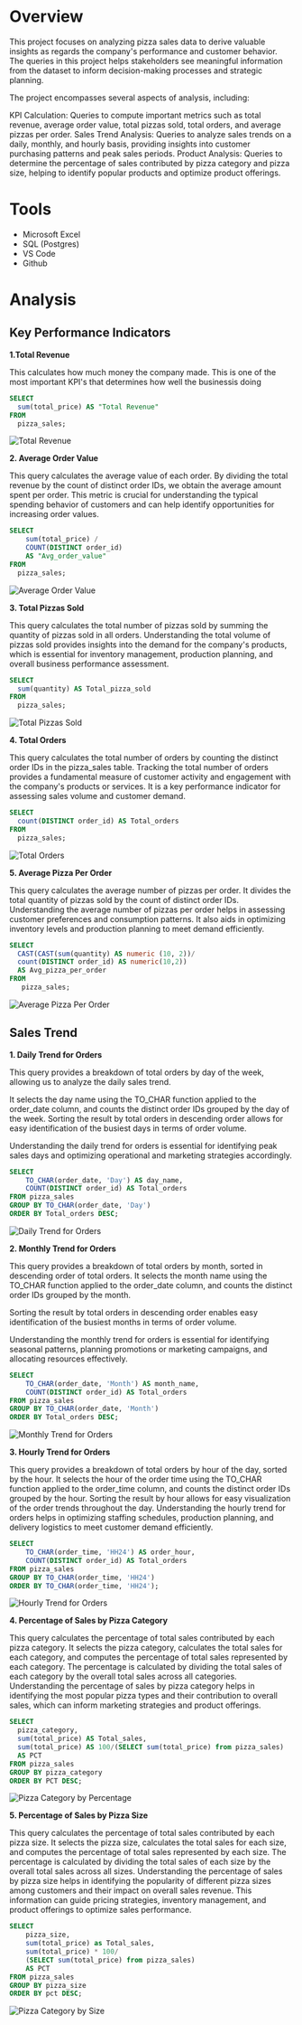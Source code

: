 # Overview

This project focuses on analyzing pizza sales data to derive valuable insights as regards the company's performance and customer behavior. The queries in this project helps stakeholders see meaningful information from the dataset to inform decision-making processes and strategic planning.

The project encompasses several aspects of analysis, including:

KPI Calculation: Queries to compute important metrics such as total revenue, average order value, total pizzas sold, total orders, and average pizzas per order.
Sales Trend Analysis: Queries to analyze sales trends on a daily, monthly, and hourly basis, providing insights into customer purchasing patterns and peak sales periods.
Product Analysis: Queries to determine the percentage of sales contributed by pizza category and pizza size, helping to identify popular products and optimize product offerings.

# Tools

- Microsoft Excel
- SQL (Postgres)
- VS Code
- Github

# Analysis

## Key Performance Indicators

**1.Total Revenue**

This calculates how much money the company made. This is one of the most important KPI's that determines how well the businessis doing

```sql
SELECT
  sum(total_price) AS "Total Revenue"
FROM
  pizza_sales;
```

![Total Revenue](assets/Total%20Revenue.png)

**2. Average Order Value**

This query calculates the average value of each order. By dividing the total revenue by the count of distinct order IDs, we obtain the average amount spent per order. This metric is crucial for understanding the typical spending behavior of customers and can help identify opportunities for increasing order values.

```sql
SELECT
    sum(total_price) /
    COUNT(DISTINCT order_id)
    AS "Avg_order_value"
FROM
  pizza_sales;
```

![Average Order Value](/assets/Average%20Order%20Value.png)

**3. Total Pizzas Sold**

This query calculates the total number of pizzas sold by summing the quantity of pizzas sold in all orders.
Understanding the total volume of pizzas sold provides insights into the demand for the company's products, which is essential for inventory management, production planning, and overall business performance assessment.

```sql
SELECT
  sum(quantity) AS Total_pizza_sold
FROM
  pizza_sales;
```

![Total Pizzas Sold](assets/Total%20Pizzas%20Sold.png)

**4. Total Orders**

This query calculates the total number of orders by counting the distinct order IDs in the pizza_sales table.
Tracking the total number of orders provides a fundamental measure of customer activity and engagement with the company's products or services. It is a key performance indicator for assessing sales volume and customer demand.

```sql
SELECT
  count(DISTINCT order_id) AS Total_orders
FROM
  pizza_sales;
```

![Total Orders](assets/Total%20Orders.png)

**5. Average Pizza Per Order**

This query calculates the average number of pizzas per order. It divides the total quantity of pizzas sold by the count of distinct order IDs. Understanding the average number of pizzas per order helps in assessing customer preferences and consumption patterns. It also aids in optimizing inventory levels and production planning to meet demand efficiently.

```sql
SELECT
  CAST(CAST(sum(quantity) AS numeric (10, 2))/
  count(DISTINCT order_id) AS numeric(10,2))
  AS Avg_pizza_per_order
FROM
   pizza_sales;
```

![Average Pizza Per Order](assets/Average%20Pizza%20Per%20Order.png)

## Sales Trend

**1. Daily Trend for Orders**

This query provides a breakdown of total orders by day of the week, allowing us to analyze the daily sales trend.

It selects the day name using the TO_CHAR function applied to the order_date column, and counts the distinct order IDs grouped by the day of the week.
Sorting the result by total orders in descending order allows for easy identification of the busiest days in terms of order volume.

Understanding the daily trend for orders is essential for identifying peak sales days and optimizing operational and marketing strategies accordingly.

```sql
SELECT
    TO_CHAR(order_date, 'Day') AS day_name,
    COUNT(DISTINCT order_id) AS Total_orders
FROM pizza_sales
GROUP BY TO_CHAR(order_date, 'Day')
ORDER BY Total_orders DESC;
```

![Daily Trend for Orders](assets/Daily%20Trend%20for%20Orders.png)

**2. Monthly Trend for Orders**

This query provides a breakdown of total orders by month, sorted in descending order of total orders.
It selects the month name using the TO_CHAR function applied to the order_date column, and counts the distinct order IDs grouped by the month.

Sorting the result by total orders in descending order enables easy identification of the busiest months in terms of order volume.

Understanding the monthly trend for orders is essential for identifying seasonal
patterns, planning promotions or marketing campaigns, and allocating resources effectively.

```sql
SELECT
    TO_CHAR(order_date, 'Month') AS month_name,
    COUNT(DISTINCT order_id) AS Total_orders
FROM pizza_sales
GROUP BY TO_CHAR(order_date, 'Month')
ORDER BY Total_orders DESC;
```

![Monthly Trend for Orders](assets/Monthly%20Trend%20for%20Orders.png)

**3. Hourly Trend for Orders**

This query provides a breakdown of total orders by hour of the day, sorted by the hour.
It selects the hour of the order time using the TO_CHAR function applied to the order_time column,
and counts the distinct order IDs grouped by the hour. Sorting the result by hour allows for easy
visualization of the order trends throughout the day. Understanding the hourly trend for orders
helps in optimizing staffing schedules, production planning, and delivery logistics to meet
customer demand efficiently.

```sql
SELECT
    TO_CHAR(order_time, 'HH24') AS order_hour,
    COUNT(DISTINCT order_id) AS Total_orders
FROM pizza_sales
GROUP BY TO_CHAR(order_time, 'HH24')
ORDER BY TO_CHAR(order_time, 'HH24');
```

![Hourly Trend for Orders](assets/Hourly%20Trend%20for%20Orders.png)

**4. Percentage of Sales by Pizza Category**

This query calculates the percentage of total sales contributed by each pizza category.
It selects the pizza category, calculates the total sales for each category, and computes
the percentage of total sales represented by each category. The percentage is calculated
by dividing the total sales of each category by the overall total sales across all categories.
Understanding the percentage of sales by pizza category helps in identifying the most
popular pizza types and their contribution to overall sales, which can inform marketing
strategies and product offerings.

```sql
SELECT
  pizza_category,
  sum(total_price) AS Total_sales,
  sum(total_price) AS 100/(SELECT sum(total_price) from pizza_sales)
  AS PCT
FROM pizza_sales
GROUP BY pizza_category
ORDER BY PCT DESC;
```

![Pizza Category by Percentage](assets/Pizza%20category%20percentage.png)

**5. Percentage of Sales by Pizza Size**

This query calculates the percentage of total sales contributed by each pizza size.
It selects the pizza size, calculates the total sales for each size, and computes
the percentage of total sales represented by each size. The percentage is calculated
by dividing the total sales of each size by the overall total sales across all sizes.
Understanding the percentage of sales by pizza size helps in identifying the popularity
of different pizza sizes among customers and their impact on overall sales revenue.
This information can guide pricing strategies, inventory management, and product
offerings to optimize sales performance.

```sql
SELECT
    pizza_size,
    sum(total_price) as Total_sales,
    sum(total_price) * 100/
    (SELECT sum(total_price) from pizza_sales)
    AS PCT
FROM pizza_sales
GROUP BY pizza_size
ORDER BY pct DESC;
```

![Pizza Category by Size](assets/Pizza%20Category%20by%20Size.png)
